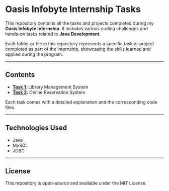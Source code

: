 # Oasis Infobyte Internship Tasks

This repository contains all the tasks and projects completed during my **Oasis Infobyte Internship**. It includes various coding challenges and hands-on tasks related to **Java Development**.

Each folder or file in this repository represents a specific task or project completed as part of the internship, showcasing the skills learned and applied during the program.

---

## Contents
- **[Task 1](./task1)**: Library Management System
- **[Task 2](./task2)**: Online Reservation System

Each task comes with a detailed explanation and the corresponding code files.

---

## Technologies Used
- Java
- MySQL
- JDBC

---

## License
This repository is open-source and available under the MIT License.
